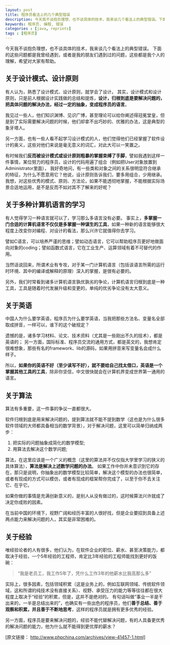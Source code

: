 ```yaml
---
layout: post
title: 程序员看法上的几个典型错误
description: 今天我不谈抱负理想，也不谈具体的技术，我来谈几个看法上的典型错误。下面的这些问题都是我曾经遇到，或者是我的朋友们遇到过的问题，这些都是我个人的理解，希望对大家有帮助。
keywords: 程序员, 编程, 错误
categories : [java, reprints]
tags : [程序员]
---
```


今天我不谈抱负理想，也不谈具体的技术，我来谈几个看法上的典型错误。
下面的这些问题都是我曾经遇到，或者是我的朋友们遇到过的问题，这些都是我个人的理解，希望对大家有帮助。

## 关于设计模式、设计原则

有人认为，熟悉了设计模式、设计原则，就学会了设计。
其实，设计模式和设计原则，只是前人根据设计实践做的总结和提炼，**设计，归根到底是要解决问题的，把具体问题的解决办法，经过一定的抽象，变成程序员的语言**。

我见过一些人，他们知识渊博、见识广博，甚至理论可以给你阐述得冠冕堂皇，但是到了实际需要解决问题的时候，他们却拿不出巧妙的、优雅的办法，这是典型的象牙塔人。

另一方面，也有一些人看不起学习设计模式的人，他们觉得他们已经掌握了软件设计的奥义，这些对他们来说是毫无意义的词汇，对此大可以一笑置之。

有时候我们**反而被设计模式或设计原则粗暴的掌握束缚了手脚**，譬如我遇到这样一件事情，某位努力的程序员，设计的代码用遍了组合（例如把User对象放置到Administrator里面），
我好奇地问，有一些类和对象之间的关系很明显符合继承的特征，为什么不愿意用它？他说，设计原则告诉我们，要多用组合，少用继承。
我想，对这些优秀的模式、原则、方法论，如果不能透彻地掌握，不能根据实际场景合适地运用，是不是反而不如对其不了解来的好呢？


## 关于多种计算机语言的学习

有人觉得学习一种语言就可以了，学习那么多语言没有必要。
事实上，**多掌握一门合适的计算机语言不仅仅是多掌握一种谋生的工具**，如果一种新的语言能够很大程度上改变你对编程、对设计的看法，那么兴许它就值得你去学习。

譬如C语言，可以培养严谨的思维；譬如动态语言，它可以帮助程序员更好地做面向对象的coding；譬如函数式语言，它在工业生产、运算领域有着不可替代的作用。

当然话说回来，所谓术业有专攻，对于某一门计算机语言（包括该语言所需的运行时环境、其中的编译或解释的原理）深入的掌握，是很有必要的。

另外，我们时常看到诸多计算机语言孰优孰劣的争论，计算机语言归根到底是一种工具，工具是随着时代发展升级和变更的，单纯的优劣争论没有太大意义。



## 关于英语

中国人为什么要学英语，程序员为什么要学英语，当我把那些方法名、变量名全部取成拼音，一样可以，谁下的这个破规定？

遗憾的是，诸多学习材料、论文、技术资料（尤其是一些刚出不久的技术），都是英语的；
另一方面，国际标准、程序员交流的通用方式，都是英文的，我想肯定很难想象，那些有名的framework、lib的源码，如果用拼音来写变量名会成什么样子。

所以，**如果你的英语不好（至少读写不好），就不要给自己找太借口，英语是一个掌握其他工具的工具**，除非你坚信，中文很快就会在计算机界变成世界第一通用的语言。



## 关于算法

算法有多重要，这一件事的争议一直都很大。

软件归根到底是用来解决问题的，提到算法就不能不提到数学（这也是为什么很多软件领域的大师都具备相当的数学背景），对于解决问题，这里可以简单归纳成两步：

1. 把实际的问题抽象成简化的数学模型;
2. 用算法去解决这个数学问题;

算法，在这里应该是一个广义的概念（这里的算法并不仅仅指大学里学习的狭义的具体算法），**算法是解决上述数学问题的办法**。
如果工作中你并未意识到它的存在，那只是说明，你抽象出的数学模型比较简单，解决这个模型的办法也很简单，或者有现成的方式可以模仿，或者有现成的框架帮你完成了，以至于你不去关注它、在乎它。

如果你做的事情是充满创新意义的，是别人从没有做过的，这时候算法兴许就成了决定你成败的因素。

在当前中国的环境下，视野广阔和经历丰富的人很好找，但是企业要招到具备上述两点能力来解决问题的人，其实是非常困难的。

## 关于经验

唯经验论者的人有很多，他们认为，在软件企业的职位、薪水、甚至决策能力，都取决于经验，一个5年经验的工程师，肯定比3年经验的工程师能找到更好的饭碗：

> “我是老员工，我工作5年了，凭什么工作3年的他薪水比我高那么多”

实际上，很多因素，包括领域积累（这是业务上的，例如互联网领域、传统软件领域，这和所谓的纯技术没有直接关系）、视野、承受压力的能力等等往往都在很大程度上取决于“经验”的积累，但是，这并不是绝对的。
有句话叫做“事业一半是干出来的，一半是总结出来的”，也确实有一些出色的程序员，他们**善于总结、善于观察和积累，并且善于不断地思考**，这样的程序员就是拥有更多优秀的经验。

另一方面，程序员是要来解决问题的，经验不能代替解决问题，有的人具备更优秀的解决问题的能力，他为什么就不能得到更优厚的薪水？

[原文链接： http://www.phpchina.com/archives/view-41457-1.html]
